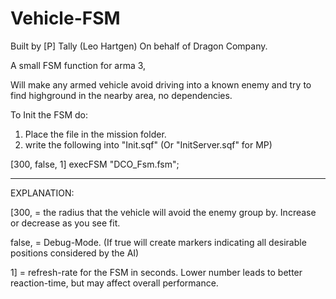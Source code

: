 # Vehicle-FSM

Built by [P] Tally (Leo Hartgen) On behalf of Dragon Company.

A small FSM function for arma 3,

Will make any armed vehicle avoid driving into a known enemy and try to find highground in the nearby area, no dependencies.

To Init the FSM do:

1) Place the file in the mission folder.
2) write the following into "Init.sqf"   (Or "InitServer.sqf" for MP)

[300, false, 1] execFSM "DCO_Fsm.fsm";


-------------------------------------------------------------------
EXPLANATION:

[300,   = the radius that the vehicle will avoid the enemy group by. Increase or decrease as you see fit.


false,  = Debug-Mode. (If true will create markers indicating all desirable positions considered by the AI)


1]      = refresh-rate for the FSM in seconds. Lower number leads to better reaction-time, but may affect overall performance.
